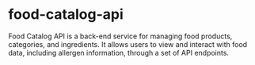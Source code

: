 # food-catalog-api
Food Catalog API is a back-end service for managing food products, categories, and ingredients. It allows users to view and interact with food data, including allergen information, through a set of API endpoints.
